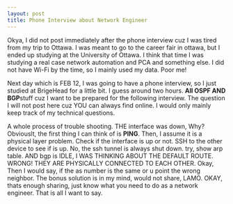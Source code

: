 ```yaml
---
layout: post
title: Phone Interview about Network Engineer
---
```

Okya, I did not post immediately after the phone interview cuz I was tired from my trip to Ottawa. I was meant to go to the career fair in ottawa, but I ended up studying at the University of Ottawa. I think that time I was studying a real case network automation and PCA and something else. I did not have Wi-Fi by the time, so I mainly used my data. Poor me!

Next day which is FEB 12, I was going to have a phone interview, so I just studied at BrigeHead for a little bit. I guess around two hours. **All OSPF AND BGP**stuff cuz I want to be prepared for the following interview. The question I will not post here cuz YOU can always find online. I would only mainly keep track of my technical questions.

A whole process of trouble shooting. THE interface was down, Why? Obviouslt, the first thing I can think of is **PING**. Then, I assume it is a physical layer problem. Check if the interface is up or not. SSH to the other device to see if is up. No, the ssh tunnel is always shut down. try, show arp table. AND bgp is IDLE, I WAS THINKING ABOUT THE DEFAULT ROUTE. WRONG! THEY ARE PHYSICALLY CONNECTED TO EACH OTHER. Okay, Then I would say, if the as number is the same or u point the wrong neighbor. The bonus solution is in my mind, would not share, LAMO. OKAY, thats enough sharing, just know what you need to do as a network engineer. That is all I want to say.
